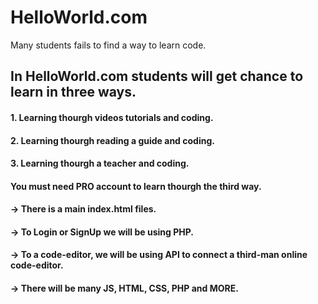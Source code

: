 # HelloWorld.com

Many students fails to find a way to learn code.

 
## In **HelloWorld.com** students will get chance to learn in three ways.

#### 1. Learning thourgh **videos tutorials and coding**.
#### 2. Learning thourgh **reading a guide and coding**.
#### 3. Learning thourgh **a teacher and coding**.

#### You must need **PRO account** to learn thourgh **the third way**.

#### -> There is a main index.html files.

#### -> To Login or SignUp we will be using PHP.

#### -> To a code-editor, we will be using API to connect a third-man online code-editor.

#### -> There will be many JS, HTML, CSS, PHP and MORE.